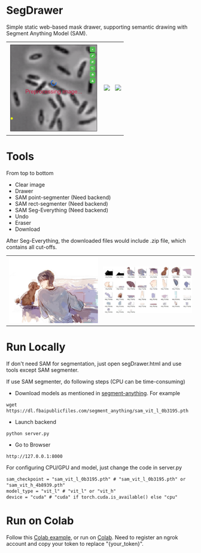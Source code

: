 # SegDrawer
Simple static web-based mask drawer, supporting semantic drawing with Segment Anything Model (SAM).

<table>
  <tr>
    <td align="center">
      <img src="example/demo.gif" width="240" />
    </td>
    <td align="center">
      <img src="example/demo1.gif" width="240" />
    </td>
    <td align="center">
      <img src="example/demo2.gif" width="240" />
    </td>
  </tr>
</table>

# Tools

From top to bottom
- Clear image
- Drawer
- SAM point-segmenter (Need backend)
- SAM rect-segmenter (Need backend)
- SAM Seg-Everything (Need backend)
- Undo
- Eraser
- Download

After Seg-Everything, the downloaded files would include .zip file, which contains all cut-offs.

<table>
  <tr>
    <td align="center">
      <img src="example/dog.jpg" width="360" />
    </td>
    <td align="center">
      <img src="example/cut-off.jpg" width="360" />
    </td>
  </tr>
</table>

# Run Locally

If don't need SAM for segmentation, just open segDrawer.html and use tools except SAM segmenter.

If use SAM segmenter, do following steps (CPU can be time-consuming)
- Download models as mentioned in [segment-anything](https://github.com/facebookresearch/segment-anything).
For example
```
wget https://dl.fbaipublicfiles.com/segment_anything/sam_vit_l_0b3195.pth
```
- Launch backend
```
python server.py
```
- Go to Browser
```
http://127.0.0.1:8000
```

For configuring CPU/GPU and model, just change the code in server.py
```
sam_checkpoint = "sam_vit_l_0b3195.pth" # "sam_vit_l_0b3195.pth" or "sam_vit_h_4b8939.pth"
model_type = "vit_l" # "vit_l" or "vit_h"
device = "cuda" # "cuda" if torch.cuda.is_available() else "cpu"
```

# Run on Colab

Follow this [Colab example](SegDrawer.ipynb), or run on [Colab](https://colab.research.google.com/drive/1PdWCpBgYwiQtvkdTBnW-y2T-s_Fc-2iI?usp=sharing). Need to register an ngrok account and copy your token to replace "{your_token}".
